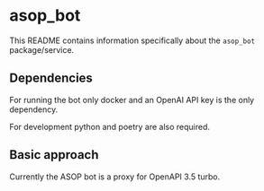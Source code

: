 # asop_bot

This README contains information specifically about the `asop_bot` package/service.

## Dependencies

For running the bot only docker and an OpenAI API key is the only dependency.

For development python and poetry are also required.

## Basic approach

Currently the ASOP bot is a proxy for OpenAPI 3.5 turbo.
